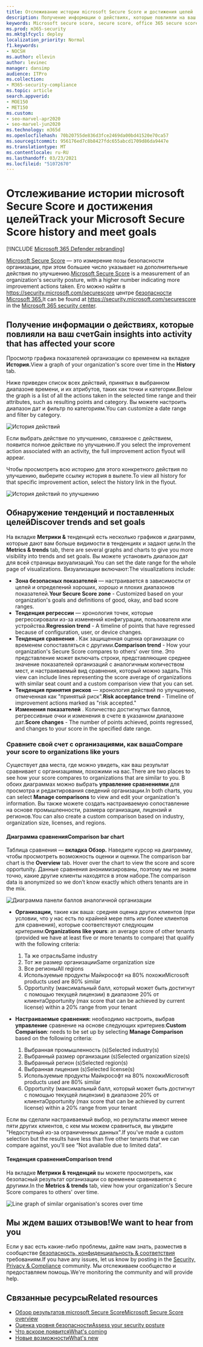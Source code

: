 ```yaml
---
title: Отслеживание истории microsoft Secure Score и достижения целей
description: Получение информации о действиях, которые повлияли на ваш microsoft Secure Score. Откройте для себя тенденции и установите цели.
keywords: Microsoft secure score, secure score, office 365 secure score, microsoft security score, Microsoft 365 security center, improvement actions
ms.prod: m365-security
ms.mktglfcycl: deploy
localization_priority: Normal
f1.keywords:
- NOCSH
ms.author: ellevin
author: levinec
manager: dansimp
audience: ITPro
ms.collection:
- M365-security-compliance
ms.topic: article
search.appverid:
- MOE150
- MET150
ms.custom:
- seo-marvel-apr2020
- seo-marvel-jun2020
ms.technology: m365d
ms.openlocfilehash: 70b20755de836d3fce2469da00bd41520e70ca57
ms.sourcegitcommit: 956176ed7c8b8427fdc655abcd1709d86da9447e
ms.translationtype: MT
ms.contentlocale: ru-RU
ms.lasthandoff: 03/23/2021
ms.locfileid: "51072670"
---
```

# <a name="track-your-microsoft-secure-score-history-and-meet-goals"></a><span data-ttu-id="0b433-105">Отслеживание истории microsoft Secure Score и достижения целей</span><span class="sxs-lookup"><span data-stu-id="0b433-105">Track your Microsoft Secure Score history and meet goals</span></span>

[!INCLUDE [Microsoft 365 Defender rebranding](../includes/microsoft-defender.md)]

<span data-ttu-id="0b433-106">[Microsoft Secure Score](microsoft-secure-score.md) — это измерение позы безопасности организации, при этом большее число указывает на дополнительные действия по улучшению.</span><span class="sxs-lookup"><span data-stu-id="0b433-106">[Microsoft Secure Score](microsoft-secure-score.md) is a measurement of an organization's security posture, with a higher number indicating more improvement actions taken.</span></span> <span data-ttu-id="0b433-107">Его можно найти в https://security.microsoft.com/securescore центре [безопасности Microsoft 365.](overview-security-center.md)</span><span class="sxs-lookup"><span data-stu-id="0b433-107">It can be found at https://security.microsoft.com/securescore in the [Microsoft 365 security center](overview-security-center.md).</span></span>

## <a name="gain-insights-into-activity-that-has-affected-your-score"></a><span data-ttu-id="0b433-108">Получение информации о действиях, которые повлияли на ваш счет</span><span class="sxs-lookup"><span data-stu-id="0b433-108">Gain insights into activity that has affected your score</span></span>

<span data-ttu-id="0b433-109">Просмотр графика показателей организации со временем на вкладке **История.**</span><span class="sxs-lookup"><span data-stu-id="0b433-109">View a graph of your organization's score over time in the **History** tab.</span></span>

<span data-ttu-id="0b433-110">Ниже приведен список всех действий, принятых в выбранном диапазоне времени, и их атрибутов, таких как точки и категории.</span><span class="sxs-lookup"><span data-stu-id="0b433-110">Below the graph is a list of all the actions taken in the selected time range and their attributes, such as resulting points and category.</span></span> <span data-ttu-id="0b433-111">Вы можете настроить диапазон дат и фильтр по категориям.</span><span class="sxs-lookup"><span data-stu-id="0b433-111">You can customize a date range and filter by category.</span></span>

![История действий](../../media/secure-score/secure-score-history-activity.png)

<span data-ttu-id="0b433-113">Если выбрать действие по улучшению, связанное с действием, появится полное действие по улучшению.</span><span class="sxs-lookup"><span data-stu-id="0b433-113">If you select the improvement action associated with an activity, the full improvement action flyout will appear.</span></span>

<span data-ttu-id="0b433-114">Чтобы просмотреть всю историю для этого конкретного действия по улучшению, выберите ссылку история в вылете.</span><span class="sxs-lookup"><span data-stu-id="0b433-114">To view all history for that specific improvement action, select the history link in the flyout.</span></span>

![История действий по улучшению](../../media/secure-score/secure-score-history-flyout.png)

## <a name="discover-trends-and-set-goals"></a><span data-ttu-id="0b433-116">Обнаружение тенденций и поставленных целей</span><span class="sxs-lookup"><span data-stu-id="0b433-116">Discover trends and set goals</span></span>

<span data-ttu-id="0b433-117">На вкладке **Метрики &** тенденций есть несколько графиков и диаграмм, которые дают вам больше видимости в тенденциях и задают цели.</span><span class="sxs-lookup"><span data-stu-id="0b433-117">In the **Metrics & trends** tab, there are several graphs and charts to give you more visibility into trends and set goals.</span></span> <span data-ttu-id="0b433-118">Вы можете установить диапазон дат для всей страницы визуализаций.</span><span class="sxs-lookup"><span data-stu-id="0b433-118">You can set the date range for the whole page of visualizations.</span></span> <span data-ttu-id="0b433-119">Визуализации включают:</span><span class="sxs-lookup"><span data-stu-id="0b433-119">The visualizations include:</span></span>

* <span data-ttu-id="0b433-120">**Зона безопасных показателей** — настраивается в зависимости от целей и определений хороших, хорошо и плохих диапазонов показателей.</span><span class="sxs-lookup"><span data-stu-id="0b433-120">**Your Secure Score zone** - Customized based on your organization's goals and definitions of good, okay, and bad score ranges.</span></span>
* <span data-ttu-id="0b433-121">**Тенденция регрессии** — хронология точек, которые регрессировали из-за изменений конфигурации, пользователя или устройства.</span><span class="sxs-lookup"><span data-stu-id="0b433-121">**Regression trend** - A timeline of points that have regressed because of configuration, user, or device changes.</span></span>  
* <span data-ttu-id="0b433-122">**Тенденция сравнения** . Как защищенная оценка организации со временем сопоставляться с другими.</span><span class="sxs-lookup"><span data-stu-id="0b433-122">**Comparison trend** - How your organization's Secure Score compares to others' over time.</span></span> <span data-ttu-id="0b433-123">Это представление может включать строки, представляющие среднее значение показателей организаций с аналогичным количеством мест, и настраиваемый вид сравнения, который можно задать.</span><span class="sxs-lookup"><span data-stu-id="0b433-123">This view can include lines representing the score average of organizations with similar seat count and a custom comparison view that you can set.</span></span>
* <span data-ttu-id="0b433-124">**Тенденция принятия рисков** — хронология действий по улучшению, отмеченная как "принятый риск".</span><span class="sxs-lookup"><span data-stu-id="0b433-124">**Risk acceptance trend** - Timeline of improvement actions marked as "risk accepted."</span></span>
* <span data-ttu-id="0b433-125">**Изменения показателей** . Количество достигнутых баллов, регрессивные очки и изменения в счете в указанном диапазоне дат.</span><span class="sxs-lookup"><span data-stu-id="0b433-125">**Score changes** - The number of points achieved, points regressed, and changes to your score in the specified date range.</span></span>

### <a name="compare-your-score-to-organizations-like-yours"></a><span data-ttu-id="0b433-126">Сравните свой счет с организациями, как ваша</span><span class="sxs-lookup"><span data-stu-id="0b433-126">Compare your score to organizations like yours</span></span>

<span data-ttu-id="0b433-127">Существует два места, где можно увидеть, как ваш результат сравнивает с организациями, похожими на вас.</span><span class="sxs-lookup"><span data-stu-id="0b433-127">There are two places to see how your score compares to organizations that are similar to you.</span></span> <span data-ttu-id="0b433-128">В обоих диаграммах можно выбрать **управление сравнениями** для просмотра и редактирования сведений организации.</span><span class="sxs-lookup"><span data-stu-id="0b433-128">In both charts, you can select **Manage comparisons** to view and edit your organization's information.</span></span> <span data-ttu-id="0b433-129">Вы также можете создать настраиваемую сопоставление на основе промышленности, размера организации, лицензий и регионов.</span><span class="sxs-lookup"><span data-stu-id="0b433-129">You can also create a custom comparison based on industry, organization size, licenses, and regions.</span></span>

#### <a name="comparison-bar-chart"></a><span data-ttu-id="0b433-130">Диаграмма сравнения</span><span class="sxs-lookup"><span data-stu-id="0b433-130">Comparison bar chart</span></span>

<span data-ttu-id="0b433-131">Таблица сравнения — **вкладка Обзор.** Наведите курсор на диаграмму, чтобы просмотреть возможность оценки и оценки.</span><span class="sxs-lookup"><span data-stu-id="0b433-131">The comparison bar chart is the **Overview** tab. Hover over the chart to view the score and score opportunity.</span></span> <span data-ttu-id="0b433-132">Данные сравнения анонимизированы, поэтому мы не знаем точно, какие другие клиенты находятся в этом наборе.</span><span class="sxs-lookup"><span data-stu-id="0b433-132">The comparison data is anonymized so we don’t know exactly which others tenants are in the mix.</span></span>

![Диаграмма панели баллов аналогичной организации](../../media/secure-score/secure-score-comparison-bar.png)

- <span data-ttu-id="0b433-134">**Организации,** такие как ваша: средняя оценка других клиентов (при условии, что у нас есть по крайней мере пять или более клиентов для сравнения), которые соответствуют следующим критериям:</span><span class="sxs-lookup"><span data-stu-id="0b433-134">**Organizations like yours**: an average score of other tenants (provided we have at least five or more tenants to compare) that qualify with the following criteria:</span></span>
    1. <span data-ttu-id="0b433-135">Та же отрасль</span><span class="sxs-lookup"><span data-stu-id="0b433-135">Same industry</span></span>
    2. <span data-ttu-id="0b433-136">Тот же размер организации</span><span class="sxs-lookup"><span data-stu-id="0b433-136">Same organization size</span></span>
    3. <span data-ttu-id="0b433-137">Все регионы</span><span class="sxs-lookup"><span data-stu-id="0b433-137">All regions</span></span>
    4. <span data-ttu-id="0b433-138">Используемые продукты Майкрософт на 80% похожи</span><span class="sxs-lookup"><span data-stu-id="0b433-138">Microsoft products used are 80% similar</span></span>
    5. <span data-ttu-id="0b433-139">Opportunity (максимальный балл, который может быть достигнут с помощью текущей лицензии) в диапазоне 20% от клиента</span><span class="sxs-lookup"><span data-stu-id="0b433-139">Opportunity (max score that can be achieved by current license) within a 20% range from your tenant</span></span>

- <span data-ttu-id="0b433-140">**Настраиваемые сравнения:** необходимо настроить, выбрав **управление** сравнение на основе следующих критериев:</span><span class="sxs-lookup"><span data-stu-id="0b433-140">**Custom Comparison**: needs to be set up by selecting **Manage Comparison** based on the following criteria:</span></span>
    1. <span data-ttu-id="0b433-141">Выбранная промышленность (s)</span><span class="sxs-lookup"><span data-stu-id="0b433-141">Selected industry(s)</span></span>
    2. <span data-ttu-id="0b433-142">Выбранный размер организации (s)</span><span class="sxs-lookup"><span data-stu-id="0b433-142">Selected organization size(s)</span></span>
    3. <span data-ttu-id="0b433-143">Выбранный регион (s)</span><span class="sxs-lookup"><span data-stu-id="0b433-143">Selected region(s)</span></span>
    4. <span data-ttu-id="0b433-144">Выбранная лицензия (s)</span><span class="sxs-lookup"><span data-stu-id="0b433-144">Selected license(s)</span></span>
    5. <span data-ttu-id="0b433-145">Используемые продукты Майкрософт на 80% похожи</span><span class="sxs-lookup"><span data-stu-id="0b433-145">Microsoft products used are 80% similar</span></span>
    6. <span data-ttu-id="0b433-146">Opportunity (максимальный балл, который может быть достигнут с помощью текущей лицензии) в диапазоне 20% от клиента</span><span class="sxs-lookup"><span data-stu-id="0b433-146">Opportunity (max score that can be achieved by current license) within a 20% range from your tenant</span></span>

<span data-ttu-id="0b433-147">Если вы сделали настраиваемый выбор, но результаты имеют менее пяти других клиентов, с кем мы можем сравниться, вы увидите "Недоступный из-за ограниченных данных".</span><span class="sxs-lookup"><span data-stu-id="0b433-147">If you've made a custom selection but the results have less than five other tenants that we can compare against, you'll see “Not available due to limited data”.</span></span>

#### <a name="comparison-trend"></a><span data-ttu-id="0b433-148">Тенденция сравнения</span><span class="sxs-lookup"><span data-stu-id="0b433-148">Comparison trend</span></span>

<span data-ttu-id="0b433-149">На вкладке **Метрики & тенденций** вы можете просмотреть, как безопасный результат организации со временем сравнивается с другими.</span><span class="sxs-lookup"><span data-stu-id="0b433-149">In the **Metrics & trends** tab, view how your organization's Secure Score compares to others' over time.</span></span>

![Line graph of similar organisation's scores over time](../../media/secure-score/secure-score-comparison-trend.png)

## <a name="we-want-to-hear-from-you"></a><span data-ttu-id="0b433-151">Мы ждем ваших отзывов!</span><span class="sxs-lookup"><span data-stu-id="0b433-151">We want to hear from you</span></span>

<span data-ttu-id="0b433-152">Если у вас есть какие-либо проблемы, дайте нам знать, разместив в сообществе [безопасность, конфиденциальность & соответствия](https://techcommunity.microsoft.com/t5/Security-Privacy-Compliance/bd-p/security_privacy) требованиям.</span><span class="sxs-lookup"><span data-stu-id="0b433-152">If you have any issues, let us know by posting in the [Security, Privacy & Compliance](https://techcommunity.microsoft.com/t5/Security-Privacy-Compliance/bd-p/security_privacy) community.</span></span> <span data-ttu-id="0b433-153">Мы отслеживаем сообщество и предоставляем помощь.</span><span class="sxs-lookup"><span data-stu-id="0b433-153">We're monitoring the community and will provide help.</span></span>

## <a name="related-resources"></a><span data-ttu-id="0b433-154">Связанные ресурсы</span><span class="sxs-lookup"><span data-stu-id="0b433-154">Related resources</span></span>

- [<span data-ttu-id="0b433-155">Обзор результатов microsoft Secure Score</span><span class="sxs-lookup"><span data-stu-id="0b433-155">Microsoft Secure Score overview</span></span>](microsoft-secure-score.md)
- [<span data-ttu-id="0b433-156">Оценка уровня безопасности</span><span class="sxs-lookup"><span data-stu-id="0b433-156">Assess your security posture</span></span>](microsoft-secure-score-improvement-actions.md)
- [<span data-ttu-id="0b433-157">Что вскоре появится</span><span class="sxs-lookup"><span data-stu-id="0b433-157">What's coming</span></span>](microsoft-secure-score-whats-coming.md)
- [<span data-ttu-id="0b433-158">Новые возможности</span><span class="sxs-lookup"><span data-stu-id="0b433-158">What's new</span></span>](microsoft-secure-score-whats-new.md)
